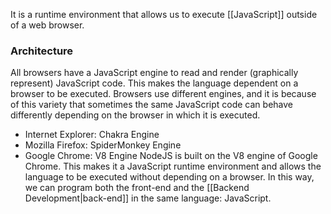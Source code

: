 It is a runtime environment that allows us to execute [[JavaScript]] outside of a web browser.
### Architecture
All browsers have a JavaScript engine to read and render (graphically represent) JavaScript code. This makes the language dependent on a browser to be executed. Browsers use different engines, and it is because of this variety that sometimes the same JavaScript code can behave differently depending on the browser in which it is executed.
- Internet Explorer: Chakra Engine
- Mozilla Firefox: SpiderMonkey Engine
- Google Chrome: V8 Engine
NodeJS is built on the V8 engine of Google Chrome. This makes it a JavaScript runtime environment and allows the language to be executed without depending on a browser. In this way, we can program both the front-end and the [[Backend Development|back-end]] in the same language: JavaScript.